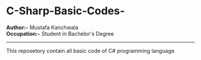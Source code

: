 # C-Sharp-Basic-Codes-
<b>Author:-</b> Mustafa Kanchwala <br>
<b>Occupation:-</b> Student in Bachelor's Degree <br><hr>
This reposetory contain all basic code of C# programming language 
